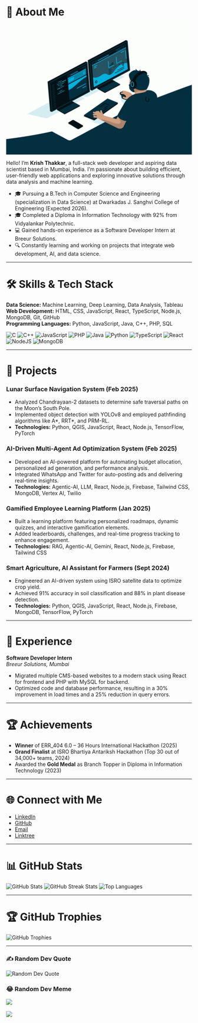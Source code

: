 # 💫 About Me
<img align="center" alt="coding" src="coding.gif" width="100%" height="350px"/>

Hello! I’m **Krish Thakkar**, a full-stack web developer and aspiring data scientist based in Mumbai, India. I’m passionate about building efficient, user-friendly web applications and exploring innovative solutions through data analysis and machine learning.

- 🎓 Pursuing a B.Tech in Computer Science and Engineering (specialization in Data Science) at Dwarkadas J. Sanghvi College of Engineering (Expected 2026).
- 🎓 Completed a Diploma in Information Technology with 92% from Vidyalankar Polytechnic.
- 💻 Gained hands-on experience as a Software Developer Intern at Breeur Solutions.
- 🔍 Constantly learning and working on projects that integrate web development, AI, and data science.

---

# 🛠 Skills & Tech Stack
**Data Science:** Machine Learning, Deep Learning, Data Analysis, Tableau  
**Web Development:** HTML, CSS, JavaScript, React, TypeScript, Node.js, MongoDB, Git, GitHub  
**Programming Languages:** Python, JavaScript, Java, C++, PHP, SQL  

![C](https://img.shields.io/badge/C-%2300599C.svg?style=plastic&logo=c&logoColor=white)
![C++](https://img.shields.io/badge/C++-%2300599C.svg?style=plastic&logo=c%2B%2B&logoColor=white)
![JavaScript](https://img.shields.io/badge/JavaScript-%23323330.svg?style=plastic&logo=javascript&logoColor=%23F7DF1E)
![PHP](https://img.shields.io/badge/PHP-%23777BB4.svg?style=plastic&logo=php&logoColor=white)
![Java](https://img.shields.io/badge/Java-%23ED8B00.svg?style=plastic&logo=java&logoColor=white)
![Python](https://img.shields.io/badge/Python-3776AB?style=plastic&logo=python&logoColor=white)
![TypeScript](https://img.shields.io/badge/TypeScript-007ACC?style=plastic&logo=typescript&logoColor=white)
![React](https://img.shields.io/badge/React-%2320232a.svg?style=plastic&logo=react&logoColor=%2361DAFB)
![NodeJS](https://img.shields.io/badge/Node.js-339933?style=plastic&logo=nodedotjs&logoColor=white)
![MongoDB](https://img.shields.io/badge/MongoDB-4EA94B?style=plastic&logo=mongodb&logoColor=white)

---

# 🚀 Projects
### Lunar Surface Navigation System (Feb 2025)
- Analyzed Chandrayaan-2 datasets to determine safe traversal paths on the Moon’s South Pole.
- Implemented object detection with YOLOv8 and employed pathfinding algorithms like A*, RRT*, and PRM-RL.
- **Technologies:** Python, QGIS, JavaScript, React, Node.js, TensorFlow, PyTorch

### AI-Driven Multi-Agent Ad Optimization System (Feb 2025)
- Developed an AI-powered platform for automating budget allocation, personalized ad generation, and performance analysis.
- Integrated WhatsApp and Twitter for auto-posting ads and delivering real-time insights.
- **Technologies:** Agentic-AI, LLM, React, Node.js, Firebase, Tailwind CSS, MongoDB, Vertex AI, Twilio

### Gamified Employee Learning Platform (Jan 2025)
- Built a learning platform featuring personalized roadmaps, dynamic quizzes, and interactive gamification elements.
- Added leaderboards, challenges, and real-time progress tracking to enhance engagement.
- **Technologies:** RAG, Agentic-AI, Gemini, React, Node.js, Firebase, Tailwind CSS

### Smart Agriculture, AI Assistant for Farmers (Sept 2024)
- Engineered an AI-driven system using ISRO satellite data to optimize crop yield.
- Achieved 91% accuracy in soil classification and 88% in plant disease detection.
- **Technologies:** Python, QGIS, JavaScript, React, Node.js, Firebase, MongoDB, TensorFlow, PyTorch

---

# 💼 Experience
**Software Developer Intern**  
_Breeur Solutions, Mumbai_  
- Migrated multiple CMS-based websites to a modern stack using React for frontend and PHP with MySQL for backend.
- Optimized code and database performance, resulting in a 30% improvement in load times and a 25% reduction in query errors.

---

# 🏆 Achievements
- **Winner** of ERR_404 6.0 – 36 Hours International Hackathon (2025)
- **Grand Finalist** at ISRO Bhartiya Antariksh Hackathon (Top 30 out of 34,000+ teams, 2024)
- Awarded the **Gold Medal** as Branch Topper in Diploma in Information Technology (2023)

---

# 🌐 Connect with Me
- [LinkedIn](https://linkedin.com/in/krish-th)
- [GitHub](https://github.com/krish-thakkar)
- [Email](mailto:krishthakkar333@gmail.com)
- [Linktree](https://linktr.ee/krish_th)

---

# 📊 GitHub Stats
![GitHub Stats](https://github-readme-stats.vercel.app/api?username=krish-thakkar&theme=vue-dark&hide_border=false&include_all_commits=false&count_private=false)
![GitHub Streak Stats](https://github-readme-streak-stats.herokuapp.com/?user=krish-thakkar&theme=vue-dark&hide_border=false)
![Top Languages](https://github-readme-stats.vercel.app/api/top-langs/?username=krish-thakkar&theme=vue-dark&hide_border=false&include_all_commits=false&count_private=false&layout=compact)

---

# 🏆 GitHub Trophies
![GitHub Trophies](https://github-profile-trophy.vercel.app/?username=krish-thakkar&theme=onedark&no-frame=false&no-bg=true&margin-w=4)

---

### ✍️ Random Dev Quote
![Random Dev Quote](https://quotes-github-readme.vercel.app/api?type=horizontal&theme=radical)

### 😂 Random Dev Meme
<img src="https://rm.up.railway.app/" width="512px"/>

[![](https://visitcount.itsvg.in/api?id=krish-thakkar&icon=8&color=0)](https://visitcount.itsvg.in)
